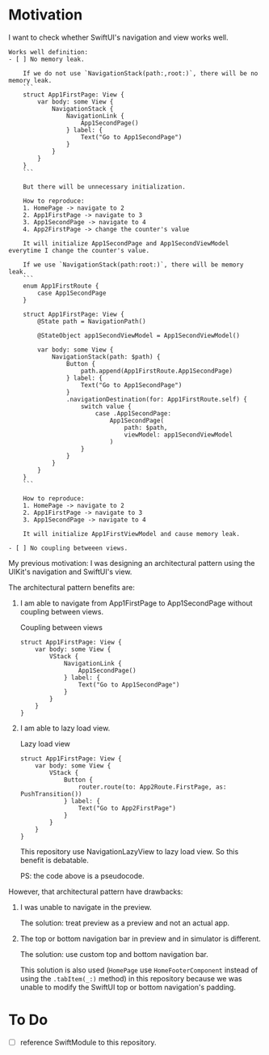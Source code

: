 # Motivation

I want to check whether SwiftUI's navigation and view works well.

    Works well definition:
    - [ ] No memory leak.
    
        If we do not use `NavigationStack(path:,root:)`, there will be no memory leak.
        ```
        struct App1FirstPage: View {
            var body: some View {
                NavigationStack {
                    NavigationLink {
                        App1SecondPage()
                    } label: {
                        Text("Go to App1SecondPage")
                    }
                }
            }
        }
        ```
    
        But there will be unnecessary initialization.
    
        How to reproduce:
        1. HomePage -> navigate to 2
        2. App1FirstPage -> navigate to 3
        3. App1SecondPage -> navigate to 4
        4. App2FirstPage -> change the counter's value
        
        It will initialize App1SecondPage and App1SecondViewModel everytime I change the counter's value.
        
        If we use `NavigationStack(path:root:)`, there will be memory leak.
        ```
        enum App1FirstRoute {
            case App1SecondPage
        }
        
        struct App1FirstPage: View {
            @State path = NavigationPath()
            
            @StateObject app1SecondViewModel = App1SecondViewModel()
        
            var body: some View {
                NavigationStack(path: $path) {
                    Button {
                        path.append(App1FirstRoute.App1SecondPage)
                    } label: {
                        Text("Go to App1SecondPage")
                    }
                    .navigationDestination(for: App1FirstRoute.self) {
                        switch value {
                            case .App1SecondPage:
                                App1SecondPage(
                                    path: $path,
                                    viewModel: app1SecondViewModel
                                )
                        }
                    }
                }
            }
        }
        ```
        
        How to reproduce:
        1. HomePage -> navigate to 2
        2. App1FirstPage -> navigate to 3
        3. App1SecondPage -> navigate to 4
        
        It will initialize App1FirstViewModel and cause memory leak.
        
    - [ ] No coupling betweeen views.

My previous motivation: I was designing an architectural pattern using the UIKit's navigation and SwiftUI's view.

The architectural pattern benefits are:
1. I am able to navigate from App1FirstPage to App1SecondPage without coupling between views.

    Coupling between views
    ```
    struct App1FirstPage: View {
        var body: some View {
            VStack {
                NavigationLink {
                    App1SecondPage()
                } label: {
                    Text("Go to App1SecondPage")
                }
            }
        }
    }
    ```
    
2. I am able to lazy load view.

    Lazy load view
    ```
    struct App1FirstPage: View {
        var body: some View {
            VStack {
                Button {
                    router.route(to: App2Route.FirstPage, as: PushTransition())
                } label: {
                    Text("Go to App2FirstPage")
                }
            }
        }
    }
    ```

    This repository use NavigationLazyView to lazy load view. So this benefit is debatable.
    
    PS: the code above is a pseudocode.

However, that architectural pattern have drawbacks:
1. I was unable to navigate in the preview.

    The solution: treat preview as a preview and not an actual app.
    
2. The top or bottom navigation bar in preview and in simulator is different.

    The solution: use custom top and bottom navigation bar.
    
    This solution is also used (`HomePage` use `HomeFooterComponent` instead of using the `.tabItem(_:)` method) in this repository because we was unable to modify the SwiftUI top or bottom navigation's padding.

# To Do

- [ ] reference SwiftModule to this repository.
